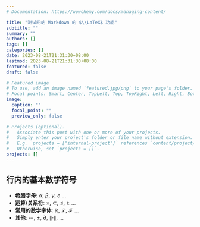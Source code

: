 ```yaml
---
# Documentation: https://wowchemy.com/docs/managing-content/

title: "测试网站 Markdown 的 $\\LaTeX$ 功能"
subtitle: ""
summary: ""
authors: []
tags: []
categories: []
date: 2023-08-21T21:31:30+08:00
lastmod: 2023-08-21T21:31:30+08:00
featured: false
draft: false

# Featured image
# To use, add an image named `featured.jpg/png` to your page's folder.
# Focal points: Smart, Center, TopLeft, Top, TopRight, Left, Right, BottomLeft, Bottom, BottomRight.
image:
  caption: ""
  focal_point: ""
  preview_only: false

# Projects (optional).
#   Associate this post with one or more of your projects.
#   Simply enter your project's folder or file name without extension.
#   E.g. `projects = ["internal-project"]` references `content/project/deep-learning/index.md`.
#   Otherwise, set `projects = []`.
projects: []
---
```

## 行内的基本数学符号

- **希腊字母**:  $\alpha$, $\beta$, $\gamma$, $\varepsilon$ ...
- **运算/关系符**: $\times$, $\subset$, $\leqslant$, $\geqslant$ ...
- **常用的数学字体**: $\mathbb{R}$, $\mathcal{L}$, $\mathscr{F}$ ...
- **其他**:  $\cdots$, $\pm$, $\partial$, $\lVert\cdot\rVert$, ...
  